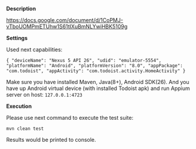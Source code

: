 **Description**

https://docs.google.com/document/d/1CoPMJ-vTboUOMPmETUhw1S61tIXuBmNLYwiHBK5109g

**Settings**

Used next capabilities:

`{
   "deviceName": "Nexus 5 API 26",
   "udid": "emulator-5554",
   "platformName": "Android",
   "platformVersion": "8.0",
   "appPackage": "com.todoist",
   "appActivity": "com.todoist.activity.HomeActivity"
 }`

Make sure you have installed Maven, Java(8+), Android SDK(26).
And you have up Android virtual device (with installed Todoist apk) and run Appium server on host:
`127.0.0.1:4723`

**Execution**

Please use next command to execute the test suite:

`mvn clean test`

Results would be printed to console.